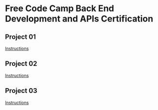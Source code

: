 # Free Code Camp Back End Development and APIs Certification

## Project 01
[Instructions](https://www.freecodecamp.org/learn/apis-and-microservices/apis-and-microservices-projects/timestamp-microservice)

## Project 02
[Instructions](https://www.freecodecamp.org/learn/back-end-development-and-apis/back-end-development-and-apis-projects/request-header-parser-microservice)

## Project 03
[Instructions](https://www.freecodecamp.org/learn/back-end-development-and-apis/back-end-development-and-apis-projects/url-shortener-microservice)